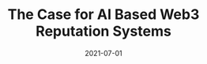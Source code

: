 ---
title: "The Case for AI Based Web3 Reputation Systems"
authors:
- Navin V. Keizer
- Fan Yang
- Ioannis Psaras 
- George Pavlou
date: "2021-07-01"

publication: "IFIP Networking Conference; DI2F: Decentralising the Internet with IPFS and Filecoin Workshop."

links:
    paper: https://ieeexplore.ieee.org/abstract/document/9472783
---